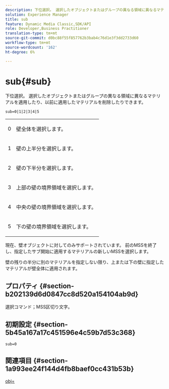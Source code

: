 ```yaml
---
description: 下位選択。 選択したオブジェクトまたはグループの異なる領域に異なるマテリアルを適用したり、以前に適用したマテリアルを削除したりできます。
solution: Experience Manager
title: sub
feature: Dynamic Media Classic,SDK/API
role: Developer,Business Practitioner
translation-type: tm+mt
source-git-commit: d0bc88f55f857762b3bab4c76d1e3f3dd2733d60
workflow-type: tm+mt
source-wordcount: '162'
ht-degree: 6%

---
```



# sub{#sub}

下位選択。 選択したオブジェクトまたはグループの異なる領域に異なるマテリアルを適用したり、以前に適用したマテリアルを削除したりできます。

`sub=0|1|2|3|4|5`

<table id="simpletable_F6BF91BD2C4B47BF8A28032E392D37F0"> 
 <tr class="strow"> 
  <td class="stentry"> <p>0 </p> </td> 
  <td class="stentry"> <p>壁全体を選択します。 </p> </td> 
 </tr> 
 <tr class="strow"> 
  <td class="stentry"> <p>1 </p> </td> 
  <td class="stentry"> <p>壁の上半分を選択します。 </p> </td> 
 </tr> 
 <tr class="strow"> 
  <td class="stentry"> <p>2 </p> </td> 
  <td class="stentry"> <p>壁の下半分を選択します。 </p> </td> 
 </tr> 
 <tr class="strow"> 
  <td class="stentry"> <p>3 </p> </td> 
  <td class="stentry"> <p>上部の壁の境界領域を選択します。 </p> </td> 
 </tr> 
 <tr class="strow"> 
  <td class="stentry"> <p>4 </p> </td> 
  <td class="stentry"> <p>中央の壁の境界領域を選択します。 </p> </td> 
 </tr> 
 <tr class="strow"> 
  <td class="stentry"> <p>5 </p> </td> 
  <td class="stentry"> <p>下の壁の境界領域を選択します。 </p> </td> 
 </tr> 
</table>

現在、壁オブジェクトに対してのみサポートされています。 前のMSSを終了し、指定したサブ開始に適用するマテリアルの新しいMSSを選択します。

壁の残りの半分に別のマテリアルを指定しない限り、上または下の壁に指定したマテリアルが壁全体に適用されます。

## プロパティ {#section-b202139d6d0847cc8d520a154104ab9d}

選択コマンド；MSS区切り文字。

## 初期設定 {#section-5b45a167a17c451596e4c59b7d53c368}

`sub=0`

## 関連項目 {#section-1a993ee24f144d4fb8baef0cc431b53b}

[obj=](../../../../../ir-api/http-protocol/image-rendering-api-ref/c-ir-http-protocol-ref/c-ir-http-protocol-command-reference/r-ir-obj.md#reference-31e7dac7931b4e0eb3c7589f120a1e6a)

